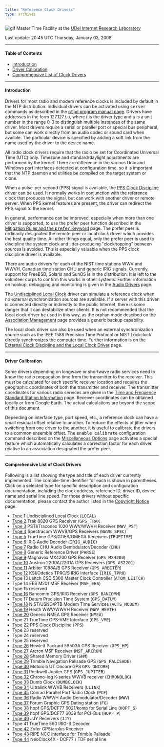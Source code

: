 ```yaml
---
title: "Reference Clock Drivers"
type: archives
---
```


![gif](/archives/pic/stack1a.jpg) Master Time Facility at the [UDel Internet Research Laboratory](/reflib/lab)

Last update:  20:45 UTC Thursday, January 03, 2008

* * *

#### Table of Contents

*   [Introduction](/archives/4.2.6-series/refclock/#introduction)
*   [Driver Calibration](/archives/4.2.6-series/refclock/#driver-calibration)
*   [Comprehensive List of Clock Drivers](/archives/4.2.6-series/refclock/#comprehensive-list-of-clock-drivers)

* * *

#### Introduction

Drivers for most radio and modem reference clocks is included by default in the NTP distribution. Individual drivers can be activated using <tt>server</tt> commands as described in the [<tt>ntpd</tt> program manual page](/archives/4.2.6-series/ntpd). Drivers have addresses in the form 127.127._t.u_, where _t_ is the driver type and _u_ is a unit number in the range 0-3 to distinguish multiple instances of the same driver. Most drivers require a serial or parallel port or special bus peripheral, but some can work directly from an audio codec or sound card when availble. The particular device is specified by adding a soft link from the name used by the driver to the device name.

All radio clock drivers require that the radio be set for Coordinated Universal Time (UTC) only. Timezone and standard/daylight adjustments are performed by the kernel. There are difference in the various Unix and Windows port interfaces detected at configuration time, so it is important that the NTP daemon and utilities be compiled on the target system or clone.

When a pulse-per-second (PPS) signal is available, the [PPS Clock Discipline](/archives/drivers/driver22) driver can be used. It normally works in conjunction with the reference clock that produces the signal, but can work with another driver or remote server. When PPS kernel features are present, the driver can redirect the PPS signal to the kernel.

In general, performance can be improved, especially when more than one driver is supported, to use the prefer peer function described in the [Mitigation Rules and the <tt>prefer</tt> Keyword](/archives/4.2.6-series/prefer) page. The prefer peer is ordinarily designated the remote peer or local clock driver which provides the best quality time. All other things equal, only the prefer peer is used to discipline the system clock and jitter-producing "clockhopping" between sources is avoided. This is especially valuable when the PPS clock discipline driver is available.

There are audio drivers for each of the NIST time stations WWV and WWVH, Canadian time station CHU and generic IRIG signals. Currently, support for FreeBSD, Solaris and SunOS is in the distribution. It is left to the volunteer corps to confirm this works in other systems. Further information on hookup, debugging and monitoring is given in the [Audio Drivers](/archives/4.2.6-series/audio) page.

The [Undisciplined Local Clock](/archives/drivers/driver1) driver can simulate a reference clock when no external synchronization sources are available. If a server with this driver is connected directly or indirectly to the public Internet, there is some danger that it can destabilize other clients. It is not recommended that the local clock driver be used in this way, as the orphan mode descibed on the [Association Management](/archives/4.2.6-series/assoc) page provides a generic backup capability.

The local clock driver can also be used when an external synchronization source such as the IEEE 1588 Precision Time Protocol or NIST Lockclock directly synchronizes the computer time. Further information is on the [External Clock Discipline and the Local Clock Driver](/archives/4.2.6-series/extern) page.

* * *

#### Driver Calibration

Some drivers depending on longwave or shortwave radio services need to know the radio propagation time from the transmitter to the receiver. This must be calculated for each specific receiver location and requires the geographic coordinates of both the transmitter and receiver. The transmitter coordinates for various radio services are given in the [Time and Frequency Standard Station Information](/reflib/qth) page. Receiver coordinates can be obtained locally or from Google Earth. The actual calculations are beyond the scope of this document.

Depending on interface type, port speed, etc., a reference clock can have a small residual offset relative to another. To reduce the effects of jitter when switching from one driver to the another, it is useful to calibrate the drivers to a common ensemble offset. The <tt>enable calibrate</tt> configuration command described on the [Miscellaneous Options](/archives/4.2.6-series/miscopt) page activates a special feature which automatically calculates a correction factor for each driver relative to an association designated the prefer peer.

* * *

#### Comprehensive List of Clock Drivers

Following is a list showing the type and title of each driver currently implemented. The compile-time identifier for each is shown in parentheses. Click on a selected type for specific description and configuration documentation, including the clock address, reference ID, driver ID, device name and serial line speed. For those drivers without specific documentation, please contact the author listed in the [Copyright Notice](/archives/4.2.6-series/copyright) page.

*   [Type 1](/archives/drivers/driver1) Undisciplined Local Clock (<tt>LOCAL</tt>)
*   [Type 2](/archives/drivers/driver2) Trak 8820 GPS Receiver (<tt>GPS_TRAK</tt>
*   [Type 3](/archives/drivers/driver3) PSTI/Traconex 1020 WWV/WWVH Receiver (<tt>WWV_PST</tt>)
*   [Type 4](/archives/drivers/driver4) Spectracom WWVB/GPS Receivers (<tt>WWVB_SPEC</tt>)
*   [Type 5](/archives/drivers/driver5) TrueTime GPS/GOES/OMEGA Receivers (<tt>TRUETIME</tt>)
*   [Type 6](/archives/drivers/driver6) IRIG Audio Decoder (<tt>IRIG_AUDIO</tt>)
*   [Type 7](/archives/drivers/driver7) Radio CHU Audio Demodulator/Decoder (<tt>CHU</tt>)
*   [Type 8](/archives/drivers/driver8) Generic Reference Driver (<tt>PARSE</tt>)
*   [Type 9](/archives/drivers/driver9) Magnavox MX4200 GPS Receiver (<tt>GPS_MX4200</tt>)
*   [Type 10](/archives/drivers/driver10) Austron 2200A/2201A GPS Receivers (<tt>GPS_AS2201</tt>)
*   [Type 11](/archives/drivers/driver11) Arbiter 1088A/B GPS Receiver (<tt>GPS_ARBITER</tt>)
*   [Type 12](/archives/drivers/driver12) KSI/Odetics TPRO/S IRIG Interface (<tt>IRIG_TPRO</tt>)
*   Type 13 Leitch CSD 5300 Master Clock Controller (<tt>ATOM_LEITCH</tt>)
*   Type 14 EES M201 MSF Receiver (<tt>MSF_EES</tt>)
*   Type 15 reserved
*   [Type 16](/archives/drivers/driver16) Bancomm GPS/IRIG Receiver (<tt>GPS_BANCOMM</tt>)
*   Type 17 Datum Precision Time System (<tt>GPS_DATUM</tt>)
*   [Type 18](/archives/drivers/driver18) NIST/USNO/PTB Modem Time Services (<tt>ACTS_MODEM</tt>)
*   [Type 19](/archives/drivers/driver19) Heath WWV/WWVH Receiver (<tt>WWV_HEATH</tt>)
*   [Type 20](/archives/drivers/driver20) Generic NMEA GPS Receiver (<tt>NMEA</tt>)
*   Type 21 TrueTime GPS-VME Interface (<tt>GPS_VME</tt>)
*   [Type 22](/archives/drivers/driver22) PPS Clock Discipline (<tt>PPS</tt>)
*   Type 23 reserved
*   Type 24 reserved
*   Type 25 reserved
*   [Type 26](/archives/drivers/driver26) Hewlett Packard 58503A GPS Receiver (<tt>GPS_HP</tt>)
*   [Type 27](/archives/drivers/driver27) Arcron MSF Receiver (<tt>MSF_ARCRON</tt>)
*   [Type 28](/archives/drivers/driver28) Shared Memory Driver (<tt>SHM</tt>)
*   [Type 29](/archives/drivers/driver29) Trimble Navigation Palisade GPS (<tt>GPS_PALISADE</tt>)
*   [Type 30](/archives/drivers/driver30) Motorola UT Oncore GPS <tt>GPS_ONCORE</tt>)
*   [Type 31](/archives/drivers/driver31) Rockwell Jupiter GPS (<tt>GPS_JUPITER</tt>)
*   [Type 32](/archives/drivers/driver32) Chrono-log K-series WWVB receiver (<tt>CHRONOLOG</tt>)
*   [Type 33](/archives/drivers/driver33) Dumb Clock (<tt>DUMBCLOCK</tt>)
*   [Type 34](/archives/drivers/driver34) Ultralink WWVB Receivers (<tt>ULINK</tt>)
*   [Type 35](/archives/drivers/driver35) Conrad Parallel Port Radio Clock (<tt>PCF</tt>)
*   [Type 36](/archives/drivers/driver36) Radio WWV/H Audio Demodulator/Decoder (<tt>WWV</tt>)
*   [Type 37](/archives/drivers/driver37) Forum Graphic GPS Dating station (<tt>FG</tt>)
*   [Type 38](/archives/drivers/driver38) hopf GPS/DCF77 6021/komp for Serial Line (<tt>HOPF_S</tt>)
*   [Type 39](/archives/drivers/driver39) hopf GPS/DCF77 6039 for PCI-Bus (<tt>HOPF_P</tt>)
*   [Type 40](/archives/drivers/driver40) JJY Receivers (<tt>JJY</tt>)
*   Type 41 TrueTime 560 IRIG-B Decoder
*   [Type 42](/archives/drivers/driver42) Zyfer GPStarplus Receiver
*   [Type 43](/archives/drivers/driver43) RIPE NCC interface for Trimble Palisade
*   [Type 44](/archives/drivers/driver44) NeoClock4X - DCF77 / TDF serial line
